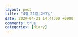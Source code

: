 ```yaml
---
layout: post
title: "4월_21일_화요일"
date: 2020-04-21 14:44:00 +0900
comments: true 
categories: [diary] 
---
```

